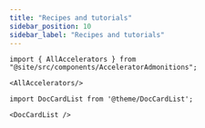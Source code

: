 ```yaml
---
title: "Recipes and tutorials"
sidebar_position: 10
sidebar_label: "Recipes and tutorials"
---
```


```mdx-code-block
import { AllAccelerators } from "@site/src/components/AcceleratorAdmonitions";

<AllAccelerators/>
```


```mdx-code-block
import DocCardList from '@theme/DocCardList';

<DocCardList />
```

